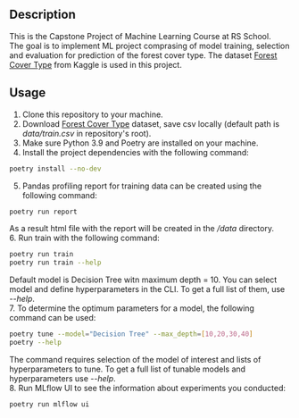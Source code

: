 ## Description
This is the Capstone Project of Machine Learning Course at RS School.<br>
The goal is to implement ML project comprasing of model training, selection and evaluation for prediction of the forest cover type. The dataset [Forest Cover Type](https://www.kaggle.com/competitions/forest-cover-type-prediction/data) from Kaggle is used in this project.

## Usage
1. Clone this repository to your machine.<br>
2. Download [Forest Cover Type](https://www.kaggle.com/competitions/forest-cover-type-prediction/data) dataset, save csv locally (default path is *data/train.csv* in repository's root).<br>
3. Make sure Python 3.9 and Poetry are installed on your machine.<br>
4. Install the project dependencies with the following command:
```sh
poetry install --no-dev
```
5. Pandas profiling report for training data can be created using the following command:
```sh
poetry run report
```
As a result html file with the report will be created in the */data* directory.<br>
6. Run train with the following command:
```sh
poetry run train 
poetry run train --help
```
Default model is Decision Tree witn maximum depth = 10. You can select model and define hyperparameters in the CLI. To get a full list of them, use *--help*.<br>
7. To determine the optimum parameters for a model, the following command can be used:
```sh
poetry tune --model="Decision Tree" --max_depth=[10,20,30,40]
poetry --help
```
The command requires selection of the model of interest and lists of hyperparameters to tune. To get a full list of tunable models and hyperparameters use *--help*.<br>
8. Run MLflow UI to see the information about experiments you conducted:
```sh
poetry run mlflow ui
```